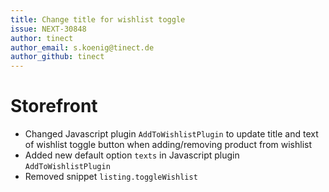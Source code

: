```yaml
---
title: Change title for wishlist toggle
issue: NEXT-30848
author: tinect
author_email: s.koenig@tinect.de
author_github: tinect
---
```

# Storefront
* Changed Javascript plugin `AddToWishlistPlugin` to update title and text of wishlist toggle button when adding/removing product from wishlist
* Added new default option `texts` in Javascript plugin `AddToWishlistPlugin`
* Removed snippet `listing.toggleWishlist`

